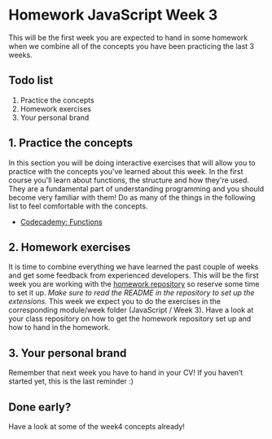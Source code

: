 # Homework JavaScript Week 3

This will be the first week you are expected to hand in some homework when we combine all of the concepts you have been practicing the last 3 weeks.

## **Todo list**

1. Practice the concepts
2. Homework exercises
3. Your personal brand

## **1. Practice the concepts**

In this section you will be doing interactive exercises that will allow you to practice with the concepts you've learned about this week. In the first course you'll learn about functions, the structure and how they're used. They are a fundamental part of understanding programming and you should become very familiar with them! Do as many of the things in the following list to feel comfortable with the concepts.

- [Codecademy: Functions ](https://www.codecademy.com/courses/introduction-to-javascript/lessons/functions)

## **2. Homework exercises**

It is time to combine everything we have learned the past couple of weeks and get some feedback from experienced developers. This will be the first week you are working with the [homework repository](https://github.com/HackYourFuture/Homework/blob/main/README.md) so reserve some time to set it up. *Make sure to read the README in the repository to set up the extensions*. This week we expect you to do the exercises in the corresponding module/week folder (JavaScript / Week 3). Have a look at your class repository on how to get the homework repository set up and how to hand in the homework. 

## **3. Your personal brand**

Remember that next week you have to hand in your CV! If you haven’t started yet, this is the last reminder :)

## Done early?

Have a look at some of the week4 concepts already!
